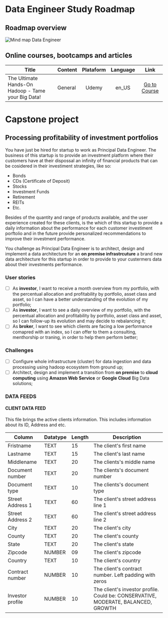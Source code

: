 # Data Engineer Study Roadmap

## Roadmap overview

![Mind map Data Engineer](https://user-images.githubusercontent.com/10213510/90983332-a4486980-e543-11ea-81e3-a41d05fd1c18.png)

## Online courses, bootcamps and articles

| Title | Content |Plataform| Language | Link |
|-------|---------|:-------:|:--------:|:----:|
|The Ultimate Hands-On Hadoop - Tame your Big Data!| General | Udemy | en_US | [Go to Course](https://www.udemy.com/course/the-ultimate-hands-on-hadoop-tame-your-big-data/)

# Capstone project
## Processing profitability of investment portfolios 

You have just be hired for startup to work as Principal Data Engineer. The business of this startup is to provide an investment platform where their customers have at their dispossal an infinity of financial products that can be cosidered in their investiment strategies, like so:

- Bonds
- CDs (Certificate of Deposit)
- Stocks
- Investment Funds
- Retirement
- REITs
- Etc.

Besides of the quantity and range of products available, and the user experience created for these clients, is the which of this startup to provide a daily information about the performance for each customer investiment porftolio and in the future provide personalized recommendations to improve their investment performance.

You challenge as Principal Data Engineer is to architect, design and implement a data architecture for an **on premise infrastrcuture** a brand new data architecture for this startup in order to provide to your custermers data about their investments performance. 


### User stories

- [ ] As **investor**, I want to receive a month overview from my portfolio, with the percentual allocation and  profitability by portfolio, asset class and asset, so I can have a better understanding of the evolution of my portfolio;
- [ ] As **investor**, I want to see a daily overview of my portfolio, with the percentual allocation and  profitability by portfolio, asset class and asset, so I can follow-up its evolution and may decide to rebalancing it;
- [ ] As **broker**, I want to see which clients are facing a low performance comapred with an index, so I can offer to them a consulting, menthorship or traning, in order to help them perform better;
 
### Challenges

- [ ] Configure whole infrastructure (cluster) for data ingestion and data processing using hadoop ecosystem from ground up; 
- [ ] Architect, design and implement a transition from **on premise** to **cloud computing** using **Amazon Web Service** or **Google Cloud** Big Data solutions;

### DATA FEEDS

#### CLIENT DATA FEED

This file brings the active clients information. This includes information about its ID, Address and etc. 

| Column | Datatype | Length | Description |
|--------|----------|--------|-------------|
|Fristname| TEXT| 15|The client's first name|
|Lastname| TEXT | 15|The client's last name|
|Middlename| TEXT | 20 | The clients's middle name |
|Document number| TEXT | 20 | The clients's document number |
|Document type | TEXT | 10 | The clients's document type | 
|Street Address 1 | TEXT | 60 | The client's street address line 1 |
|Street Address 2 | TEXT | 60 | The client's street address line 2 |
|City | TEXT | 20 | The client's city |
|County | TEXT | 20 | The client's county |
|State  | TEXT | 20 | The client's state |
|Zipcode | NUMBER | 09 | The client's zipcode |
|Country | TEXT | 10 | The client's country |
|Contract number| NUMBER | 10 | The client's contract number. Left padding with zeros |
|Investor profile| NUMBER | 10 | The client's investor profile. Could be: CONSERVATIVE, MODERATE, BALANCED, GROWTH |






